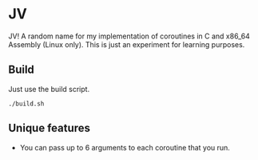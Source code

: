 # JV
JV! A random name for my implementation of coroutines in C and x86_64 Assembly (Linux only).
This is just an experiment for learning purposes.

## Build
Just use the build script.
``` shell
./build.sh
```

## Unique features
- You can pass up to 6 arguments to each coroutine that you run.
